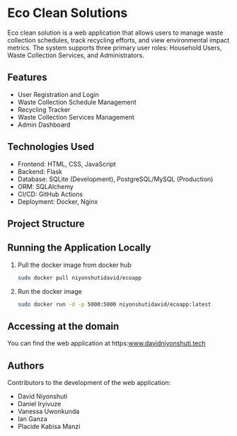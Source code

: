 # Eco Clean Solutions
Eco clean solution is a web application that allows users to manage waste collection schedules, track recycling efforts, and view environmental impact metrics. The system supports three primary user roles: Household Users, Waste Collection Services, and Administrators.

## Features

- User Registration and Login
- Waste Collection Schedule Management
- Recycling Tracker
- Waste Collection Services Management
- Admin Dashboard

## Technologies Used

- Frontend: HTML, CSS, JavaScript
- Backend: Flask
- Database: SQLite (Development), PostgreSQL/MySQL (Production)
- ORM: SQLAlchemy
- CI/CD: GitHub Actions
- Deployment: Docker, Nginx

## Project Structure

## Running the Application Locally
1. Pull the docker image from docker hub
   ```bash
   sudo docker pull niyonshutidavid/ecoapp
   ```
2. Run the docker image
   ```bash
   sudo docker run -d -p 5000:5000 niyonshutidavid/ecoapp:latest
   ```
## Accessing at the domain
You can find the web application at https:www.davidniyonshuti.tech

## Authors
Contributors to the development of the web application:
- David Niyonshuti
- Daniel Iryivuze
- Vanessa Uwonkunda
- Ian Ganza
- Placide Kabisa Manzi

